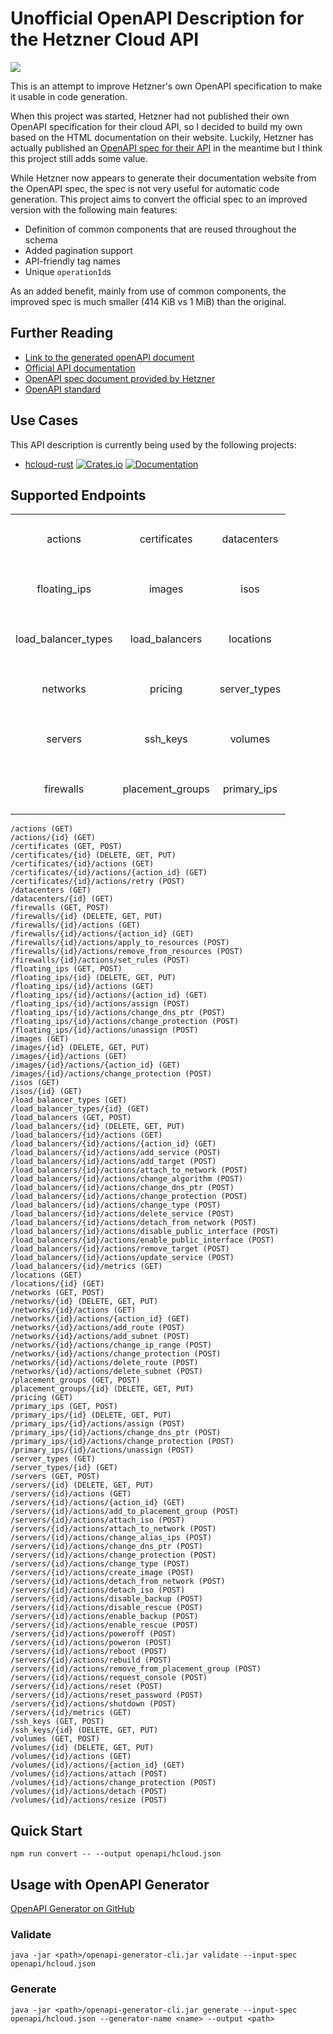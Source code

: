 # Unofficial OpenAPI Description for the Hetzner Cloud API

![](https://github.com/MaximilianKoestler/hcloud-openapi/workflows/CI%20Build%20and%20OpenAPI%20Spec%20Generation/badge.svg)

This is an attempt to improve Hetzner's own OpenAPI specification to make it usable in code generation.

When this project was started, Hetzner had not published their own OpenAPI specification for their cloud API, so I decided to build my own based on the HTML documentation on their website.
Luckily, Hetzner has actually published an [OpenAPI spec for their API](https://docs.hetzner.cloud/spec.json) in the meantime but I think this project still adds some value.

While Hetzner now appears to generate their documentation website from the OpenAPI spec, the spec is not very useful for automatic code generation.
This project aims to convert the official spec to an improved version with the following main features:

- Definition of common components that are reused throughout the schema
- Added pagination support
- API-friendly tag names
- Unique `operationId`s

As an added benefit, mainly from use of common components, the improved spec is much smaller (414 KiB vs 1 MiB) than the original.

## Further Reading

- [Link to the generated openAPI document](openapi/hcloud.json)
- [Official API documentation](https://docs.hetzner.cloud/)
- [OpenAPI spec document provided by Hetzner](https://docs.hetzner.cloud/spec.json)
- [OpenAPI standard](https://swagger.io/specification/)

## Use Cases
This API description is currently being used by the following projects:
- [hcloud-rust](https://github.com/HenningHolmDE/hcloud-rust)
  [![Crates.io](https://img.shields.io/crates/v/hcloud.svg)](https://crates.io/crates/hcloud)
  [![Documentation](https://docs.rs/hcloud/badge.svg)](https://docs.rs/hcloud/)

## Supported Endpoints
<table style="text-align: center">
  <tr height="80">
    <td>actions</td>
    <td>certificates</td>
    <td>datacenters</td>
  </tr>
  <tr height="80">
    <td>floating_ips</td>
    <td>images</td>
    <td>isos</td>
  </tr>
  <tr height="80">
    <td>load_balancer_types</td>
    <td>load_balancers</td>
    <td>locations</td>
  </tr>
  <tr height="80">
    <td>networks</td>
    <td>pricing</td>
    <td>server_types</td>
  </tr>
  <tr height="80">
    <td>servers</td>
    <td>ssh_keys</td>
    <td>volumes</td>
  </tr>
  <tr height="80">
    <td>firewalls</td>
    <td>placement_groups</td>
    <td>primary_ips</td>
  </tr>
</table>

```
/actions (GET)
/actions/{id} (GET)
/certificates (GET, POST)
/certificates/{id} (DELETE, GET, PUT)
/certificates/{id}/actions (GET)
/certificates/{id}/actions/{action_id} (GET)
/certificates/{id}/actions/retry (POST)
/datacenters (GET)
/datacenters/{id} (GET)
/firewalls (GET, POST)
/firewalls/{id} (DELETE, GET, PUT)
/firewalls/{id}/actions (GET)
/firewalls/{id}/actions/{action_id} (GET)
/firewalls/{id}/actions/apply_to_resources (POST)
/firewalls/{id}/actions/remove_from_resources (POST)
/firewalls/{id}/actions/set_rules (POST)
/floating_ips (GET, POST)
/floating_ips/{id} (DELETE, GET, PUT)
/floating_ips/{id}/actions (GET)
/floating_ips/{id}/actions/{action_id} (GET)
/floating_ips/{id}/actions/assign (POST)
/floating_ips/{id}/actions/change_dns_ptr (POST)
/floating_ips/{id}/actions/change_protection (POST)
/floating_ips/{id}/actions/unassign (POST)
/images (GET)
/images/{id} (DELETE, GET, PUT)
/images/{id}/actions (GET)
/images/{id}/actions/{action_id} (GET)
/images/{id}/actions/change_protection (POST)
/isos (GET)
/isos/{id} (GET)
/load_balancer_types (GET)
/load_balancer_types/{id} (GET)
/load_balancers (GET, POST)
/load_balancers/{id} (DELETE, GET, PUT)
/load_balancers/{id}/actions (GET)
/load_balancers/{id}/actions/{action_id} (GET)
/load_balancers/{id}/actions/add_service (POST)
/load_balancers/{id}/actions/add_target (POST)
/load_balancers/{id}/actions/attach_to_network (POST)
/load_balancers/{id}/actions/change_algorithm (POST)
/load_balancers/{id}/actions/change_dns_ptr (POST)
/load_balancers/{id}/actions/change_protection (POST)
/load_balancers/{id}/actions/change_type (POST)
/load_balancers/{id}/actions/delete_service (POST)
/load_balancers/{id}/actions/detach_from_network (POST)
/load_balancers/{id}/actions/disable_public_interface (POST)
/load_balancers/{id}/actions/enable_public_interface (POST)
/load_balancers/{id}/actions/remove_target (POST)
/load_balancers/{id}/actions/update_service (POST)
/load_balancers/{id}/metrics (GET)
/locations (GET)
/locations/{id} (GET)
/networks (GET, POST)
/networks/{id} (DELETE, GET, PUT)
/networks/{id}/actions (GET)
/networks/{id}/actions/{action_id} (GET)
/networks/{id}/actions/add_route (POST)
/networks/{id}/actions/add_subnet (POST)
/networks/{id}/actions/change_ip_range (POST)
/networks/{id}/actions/change_protection (POST)
/networks/{id}/actions/delete_route (POST)
/networks/{id}/actions/delete_subnet (POST)
/placement_groups (GET, POST)
/placement_groups/{id} (DELETE, GET, PUT)
/pricing (GET)
/primary_ips (GET, POST)
/primary_ips/{id} (DELETE, GET, PUT)
/primary_ips/{id}/actions/assign (POST)
/primary_ips/{id}/actions/change_dns_ptr (POST)
/primary_ips/{id}/actions/change_protection (POST)
/primary_ips/{id}/actions/unassign (POST)
/server_types (GET)
/server_types/{id} (GET)
/servers (GET, POST)
/servers/{id} (DELETE, GET, PUT)
/servers/{id}/actions (GET)
/servers/{id}/actions/{action_id} (GET)
/servers/{id}/actions/add_to_placement_group (POST)
/servers/{id}/actions/attach_iso (POST)
/servers/{id}/actions/attach_to_network (POST)
/servers/{id}/actions/change_alias_ips (POST)
/servers/{id}/actions/change_dns_ptr (POST)
/servers/{id}/actions/change_protection (POST)
/servers/{id}/actions/change_type (POST)
/servers/{id}/actions/create_image (POST)
/servers/{id}/actions/detach_from_network (POST)
/servers/{id}/actions/detach_iso (POST)
/servers/{id}/actions/disable_backup (POST)
/servers/{id}/actions/disable_rescue (POST)
/servers/{id}/actions/enable_backup (POST)
/servers/{id}/actions/enable_rescue (POST)
/servers/{id}/actions/poweroff (POST)
/servers/{id}/actions/poweron (POST)
/servers/{id}/actions/reboot (POST)
/servers/{id}/actions/rebuild (POST)
/servers/{id}/actions/remove_from_placement_group (POST)
/servers/{id}/actions/request_console (POST)
/servers/{id}/actions/reset (POST)
/servers/{id}/actions/reset_password (POST)
/servers/{id}/actions/shutdown (POST)
/servers/{id}/metrics (GET)
/ssh_keys (GET, POST)
/ssh_keys/{id} (DELETE, GET, PUT)
/volumes (GET, POST)
/volumes/{id} (DELETE, GET, PUT)
/volumes/{id}/actions (GET)
/volumes/{id}/actions/{action_id} (GET)
/volumes/{id}/actions/attach (POST)
/volumes/{id}/actions/change_protection (POST)
/volumes/{id}/actions/detach (POST)
/volumes/{id}/actions/resize (POST)
```

## Quick Start

```
npm run convert -- --output openapi/hcloud.json
```

## Usage with OpenAPI Generator

[OpenAPI Generator on GitHub](https://github.com/OpenAPITools/openapi-generator)

### Validate

```
java -jar <path>/openapi-generator-cli.jar validate --input-spec openapi/hcloud.json
```

### Generate

```
java -jar <path>/openapi-generator-cli.jar generate --input-spec openapi/hcloud.json --generator-name <name> --output <path>
```
